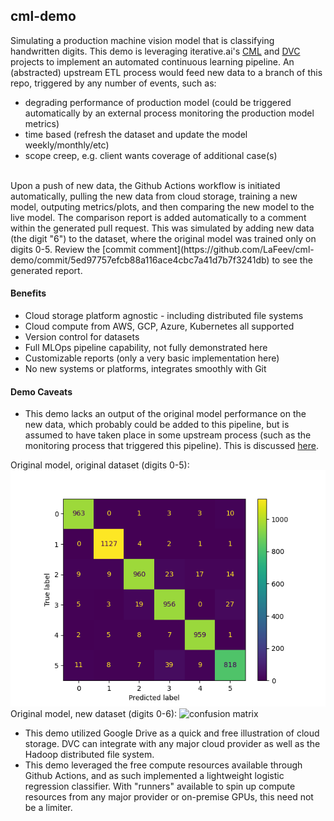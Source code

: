 ## cml-demo
Simulating a production machine vision model that is classifying handwritten digits.  This demo is leveraging iterative.ai's [CML](https://cml.dev/) and [DVC](https://dvc.org/) projects to implement an automated continuous learning pipeline.  An (abstracted) upstream ETL process would feed new data to a branch of this repo, triggered by any number of events, such as:  
- degrading performance of production model (could be triggered automatically by an external process monitoring the production model metrics)
- time based (refresh the dataset and update the model weekly/monthly/etc)
- scope creep, e.g. client wants coverage of additional case(s)
<br>
Upon a push of new data, the Github Actions workflow is initiated automatically, pulling the new data from cloud storage, training a new model, outputing metrics/plots, and then comparing the new model to the live model.  The comparison report is added automatically to a comment within the generated pull request.  This was simulated by adding new data (the digit "6") to the dataset, where the original model was trained only on digits 0-5.  Review the [commit comment](https://github.com/LaFeev/cml-demo/commit/5ed97757efcb88a116ace4cbc7a41d7b7f3241db) to see the generated report.
  
#### Benefits
- Cloud storage platform agnostic - including distributed file systems
- Cloud compute from AWS, GCP, Azure, Kubernetes all supported
- Version control for datasets
- Full MLOps pipeline capability, not fully demonstrated here
- Customizable reports (only a very basic implementation here)
- No new systems or platforms, integrates smoothly with Git

#### Demo Caveats
- This demo lacks an output of the original model performance on the new data, which probably could be added to this pipeline, but is assumed to have taken place in some upstream process (such as the monitoring process that triggered this pipeline).  This is discussed [here](https://github.com/LaFeev/cml-demo/issues/1).

Original model, original dataset (digits 0-5):
![confusion matrix](https://github.com/LaFeev/cml-demo/blob/main/confusion_matrix.png?raw=true)  
Original model, new dataset (digits 0-6):
![confusion matrix](https://user-images.githubusercontent.com/5534875/275410943-2ffb35d3-44ab-47ee-bccc-e229d88b2ba7.png)  

- This demo utilized Google Drive as a quick and free illustration of cloud storage.  DVC can integrate with any major cloud provider as well as the Hadoop distributed file system.
- This demo leveraged the free compute resources available through Github Actions, and as such implemented a lightweight logistic regression classifier.  With "runners" available to spin up compute resources from any major provider or on-premise GPUs, this need not be a limiter.
